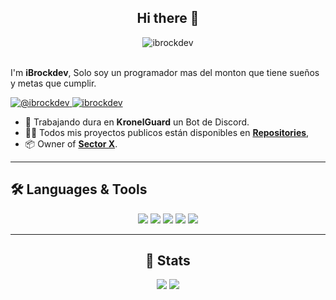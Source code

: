<div align="center">
    <h2>Hi there 👋</h2>
    <img boder-radios="25px" align="center" src="https://media.discordapp.net/attachments/1370960543485001738/1407993340250685543/KGUARD_banner.png?ex=68a81f7b&is=68a6cdfb&hm=048f4aee25fecdd7bd82a6383f3d9828eb48a4332ab9083eeaaedf70ed330d69&=&format=webp&quality=lossless&width=1590&height=795" alt="ibrockdev"/>
</div>
<br/>
<p align="left">
    I'm <b>iBrockdev</b>, Solo soy un programador mas del monton que tiene sueños y metas que cumplir.
</p> 

<p align="left">
    <a href="https://x.com/ibrockdev" target="_blank">
        <img src="https://img.shields.io/badge/ibrockdev-%23000000.svg?style=for-the-badge&logo=X&logoColor=white" alt="@ibrockdev" />
    </a>
    <a href="https://discordapp.com/users/1144023568431186052" target="_blank">
        <img src="https://img.shields.io/badge/brockdevy-%235865F2.svg?style=for-the-badge&logo=discord&logoColor=white" alt="ibrockdev" />
    </a>
</p>

- 🧰 Trabajando dura en **KronelGuard** un Bot de Discord.
- 👨‍💻 Todos mis proyectos publicos están disponibles en **[Repositories](https://github.com/ibrockdev?tab=repositories)**,
- 📦 Owner of **[Sector X](https://discord.gg/kaamnUFMBA)**.

---

## 🛠️ Languages & Tools

<div align="center">
    <img src="https://img.shields.io/badge/-JavaScript-F7DF1E?logo=javascript&logoColor=000&style=for-the-badge" />
    <img src="https://img.shields.io/badge/Visual%20Studio%20Code-0078d7.svg?style=for-the-badge&logo=visual-studio-code&logoColor=white" />
    <img src="https://img.shields.io/badge/-Git-F05032?logo=git&logoColor=fff&style=for-the-badge" />
    <img src="https://img.shields.io/badge/node.js-6DA55F?style=for-the-badge&logo=node.js&logoColor=white" />
    <img src= "https://img.shields.io/badge/MongoDB-%234ea94b.svg?style=for-the-badge&logo=mongodb&logoColor=white" />
</div>

---

<div align="center">
    <h2>📖 Stats</h2>
    <img src="https://github-readme-stats.vercel.app/api?username=ibrockdevy&theme=dark" />
    <img src="https://github-readme-streak-stats.herokuapp.com?user=ibrockdevy&theme=dark" />
</div>
